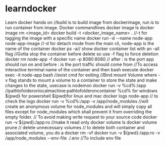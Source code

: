 # learndocker
Learn docker hands on 
//build is to build image from dockerimage, run is to run container from image. 
Docker commandlines
docker image ls
docker image rm <image_id>
docker build -t <docker_image_name> . //-t for tagging the image with a specific name 
docker run -d --name node-app node-app-image //-d for detach mode from the main cli, node-app is the name of the container
docker ps -a// show docker container list with an -all flag
//Gotta stop the container before delete so use -f flag to force deletion
docker rm node-app -f
docker run -p 8080:8080 // after : is the port app should run on and before : is the port traffic should come from
//To access interactive terminal name of the container and then bash execute
docker exec -it node-app bash //exist cmd for exiting
//Bind mount Volume where -v flag stands to mount a volume to a container to store the state and make changes to the state, usecase is nodemon
docker run -v %cd%:/app //pathtofolderonlocalmachine:pathtofolderoncontainer %cd% for windows ${pwd} for powershell $(pwd)for linux and mac
docker logs node-app // to check the logs
docker run -v %cd%:/app -v /app/node_modules //will create an anonymous volume for node_modules and will simply copy all files except for node_modules which shall prevent it from overriding the empty folder.
// To avoid making write request to your source code 
docker run -v ${pwd}:/app:ro //make it read only
docker volume ls
docker volume prune // delete unnecessary volumes
// to delete both container and associated volume, you do a docker rm -vf
docker run -v ${pwd}:/app:ro -v /app/node_modules --env-file ./.env //To include env file

